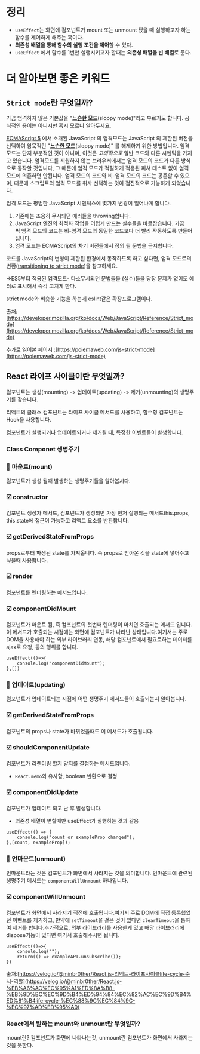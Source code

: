 # 정리

- `useEffect`는 화면에 컴포넌트가 mount 또는 unmount 됐을 때 실행하고자 하는 함수를 제어하게 해주는 훅이다.
- **의존성 배열을 통해 함수의 실행 조건을 제어**할 수 있다.
- `useEffect` 에서 함수를 1번만 실행시키고자 할때는 **의존성 배열을 빈 배열**로 둔다.

# 더 알아보면 좋은 키워드

## `Strict mode`란 무엇일까?

가끔 엄격하지 않은 기본값을 "**[느슨한 모드](https://developer.mozilla.org/ko/docs/Glossary/Sloppy_mode)**(sloppy mode)"라고 부르기도 합니다. 공식적인 용어는 아니지만 혹시 모르니 알아두세요.

[ECMAScript 5](https://www.ecma-international.org/publications/standards/Ecma-262.htm) 에서 소개된 JavaScript 의 엄격모드는 JavaScript 의 제한된 버전을 선택하여 암묵적인 "**[느슨한 모드](https://developer.mozilla.org/ko/docs/Glossary/Sloppy_mode)**(sloppy mode)" 를 해제하기 위한 방법입니다. 엄격 모드는 단지 부분적인 것이 아니며, 이것은 *고의적으로* 일반 코드와 다른 시멘틱을 가지고 있습니다. 엄격모드를 지원하지 않는 브라우저에서는 엄격 모드의 코드가 다른 방식으로 동작할 것입니다, 그 때문에 엄격 모드가 적절하게 적용된 피쳐 테스트 없이 엄격 모드에 의존하면 안됩니다. 엄격 모드의 코드와 비-엄격 모드의 코드는 공존할 수 있으며, 때문에 스크립트의 엄격 모드를 취사 선택하는 것이 점진적으로 가능하게 되었습니다.

엄격 모드는 평범한 JavaScript 시멘틱스에 몇가지 변경이 일어나게 합니다.

1. 기존에는 조용히 무시되던 에러들을 throwing합니다.
2. JavaScript 엔진의 최적화 작업을 어렵게 만드는 실수들을 바로잡습니다. 가끔씩 엄격 모드의 코드는 비-엄격 모드의 동일한 코드보다 더 빨리 작동하도록 만들어집니다.
3. 엄격 모드는 ECMAScript의 차기 버전들에서 정의 될 문법을 금지합니다.

코드를 JavaScript의 변형이 제한된 환경에서 동작하도록 하고 싶다면, 엄격 모드로의 변환([transitioning to strict mode](https://developer.mozilla.org/en-US/docs/Web/JavaScript/Reference/Strict_mode/Transitioning_to_strict_mode))을 참고하세요.

→ES5부터 적용된 엄격모드- 다소무시되던 문법들을 (실수)들을 당장 문제가 없어도 에러로 표시해서 즉각 고치게 한다.

strict mode와 비슷한 기능을 하는게 eslint같은 확장프로그램이다.

출처:[https://developer.mozilla.org/ko/docs/Web/JavaScript/Reference/Strict_mode](https://developer.mozilla.org/ko/docs/Web/JavaScript/Reference/Strict_mode)

추가로 읽어본 페이지 :[https://poiemaweb.com/js-strict-mode](https://poiemaweb.com/js-strict-mode)

## React 라이프 사이클이란 무엇일까?

컴포넌트는 생성(mounting) -> 업데이트(updating) -> 제거(unmounting)의 생명주기를 갖습니다.

리액트의 클래스 컴포넌트는 라이프 사이클 메서드를 사용하고, 함수형 컴포넌트는 Hook을 사용합니다.

컴포넌트가 실행되거나 업데이트되거나 제거될 때, 특정한 이벤트들이 발생합니다.

### **Class Componet 생명주기**

### 👀 마운트(mount)

컴포넌트가 생성 될때 발생하는 생명주기들을 알아봅시다.

### ☑️ constructor

컴포넌트 생성자 메서드, 컴포넌트가 생성되면 가장 먼저 실행되는 메서드this.props, this.state에 접근이 가능하고 리액트 요소를 반환합니다.

### ☑️ getDerivedStateFromProps

props로부터 파생된 state를 가져옵니다. 즉 props로 받아온 것을 state에 넣어주고 싶을때 사용합니다.

### ☑️ render

컴포넌트를 렌더링하는 메서드입니다.

### ☑️ componentDidMount

컴포넌트가 마운트 됨, 즉 컴포넌트의 첫번째 렌더링이 마치면 호출되는 메서드 입니다.이 메서드가 호출되는 시점에는 화면에 컴포넌트가 나타난 상태입니다.여기서는 주로 DOM을 사용해야 하는 외부 라이브러리 연동, 해당 컴포넌트에서 필요로하는 데이터를 ajax로 요청, 등의 행위를 합니다.

```
useEffect(()=>{
	console.log("componentDidMount");
},[])
```

### 👀 업데이트(updating)

컴포넌트가 업데이트되는 시점에 어떤 생명주기 메서드들이 호출되는지 알아봅니다.

### ☑️ getDerivedStateFromProps

컴포넌트의 props나 state가 바뀌었을때도 이 메서드가 호출됩니다.

### ☑️ shouldComponentUpdate

컴포넌트가 리렌더링 할지 말지를 결정하는 메서드입니다.

- `React.memo`와 유사함, boolean 반환으로 결정

### ☑️ componentDidUpdate

컴포넌트가 업데이트 되고 난 후 발생합니다.

- 의존성 배열이 변할때만 useEffect가 실행하는 것과 같음

```
useEffect(() => {
	console.log("count or exampleProp changed");
},[count, exampleProp]);
```

### 👀 언마운트(unmount)

언마운트라는 것은 컴포넌트가 화면에서 사라지는 것을 의미합니다. 언마운트에 관련된 생명주기 메서드는 `componentWillUnmount` 하나입니다.

### ☑️ componentWillUnmount

컴포넌트가 화면에서 사라지기 직전에 호출됩니다.여기서 주로 DOM에 직접 등록했었던 이벤트를 제거하고, 만약에 `setTimeout`을 걸은 것이 있다면 `clearTimeout`을 통하여 제거를 합니다.추가적으로, 외부 라이브러리를 사용한게 있고 해당 라이브러리에 dispose기능이 있다면 여기서 호출해주시면 됩니다.

```
useEffect(()=>{
	console.log("");
    return(() => exampleAPI.unsubscribe());
})
```

출처:[https://velog.io/@minbr0ther/React.js-리액트-라이프사이클life-cycle-순서-역할](https://velog.io/@minbr0ther/React.js-%EB%A6%AC%EC%95%A1%ED%8A%B8-%EB%9D%BC%EC%9D%B4%ED%94%84%EC%82%AC%EC%9D%B4%ED%81%B4life-cycle-%EC%88%9C%EC%84%9C-%EC%97%AD%ED%95%A0)

### React에서 말하는 mount와 unmount란 무엇일까?

mount란? 컴포넌트가 화면에 나타나는것, unmount란 컴포넌트가 화면에서 사라지는 것을 뜻한다.
